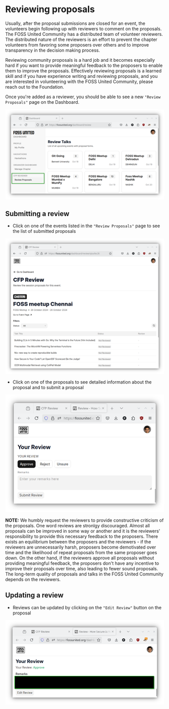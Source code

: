 # Reviewing proposals

Usually, after the proposal submissions are closed for an event, the
volunteers begin following up with reviewers to comment on the proposals. The
FOSS United Community has a distributed team of volunteer reviewers. The
distributed nature of the reviewers is an effort to prevent the chapter
volunteers from favoring some proposers over others and to improve
transparency in the decision making process.

Reviewing community proposals is a hard job and it becomes especially hard if
you want to provide meaningful feedback to the proposers to enable them to
improve the proposals. Effectively reviewing proposals is a learned skill
and if you have experience writing and reviewing proposals, and you are
interested in volunteering with the FOSS United Community, please reach out to
the Foundation.

Once you're added as a reviewer, you should be able to see a new
`"Review Proposals"` page on the Dashboard.

![review page](./assets/review-proposals.png)

## Submitting a review

- Click on one of the events listed in the `"Review Proposals"` page to see
  the list of submitted proposals

![review event proposals](./assets/review-event-proposals.png)

- Click on one of the proposals to see detailed information about the
  proposal and to submit a proposal

![review proposal](./assets/review-proposal.png)

**NOTE:** We humbly request the reviewers to provide constructive criticism of
the proposals. One word reviews are stronlgy discouraged. Almost all proposals
can be improved in some way or another and it is the reviewers' responsibility
to provide this necessary feedback to the proposers. There exists an
equilibrium between the proposers and the reviewers - if the reviewers are
unnecessarily harsh, proposers become demotivated over time and the likelihood
of repeat proposals from the same proposer goes down. On the other hand, if
the reviewers approve all proposals without providing meaningful feedback, the
proposers don't have any incentive to improve their proposals over time, also
leading to fewer sound proposals. The long-term quality of proposals and talks
in the FOSS United Community depends on the reviewers.

## Updating a review

- Reviews can be updated by clicking on the `"Edit Review"` button on the
  proposal

![Edit review](./assets/edit-review.png)
